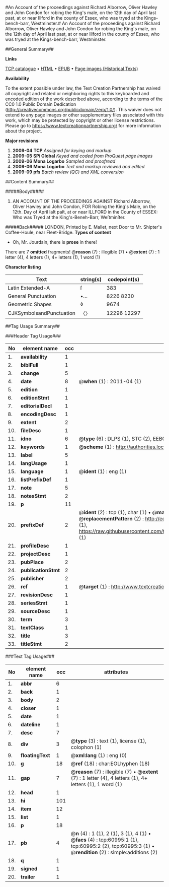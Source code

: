 #An Account of the proceedings against Richard Alborrow, Oliver Hawley and John Condon for robing the King's male, on the 12th day of April last past, at or near Illford in the county of Essex, who was tryed at the Kings-bench-barr, Westminster.#
An Account of the proceedings against Richard Alborrow, Oliver Hawley and John Condon for robing the King's male, on the 12th day of April last past, at or near Illford in the county of Essex, who was tryed at the Kings-bench-barr, Westminster.

##General Summary##

**Links**

[TCP catalogue](http://www.ota.ox.ac.uk/tcp/)  • 
[HTML](http://tei.it.ox.ac.uk/tcp/Texts-HTML/free/A25/A25664.html)  • 
[EPUB](http://tei.it.ox.ac.uk/tcp/Texts-EPUB/free/A25/A25664.epub) • 
[Page images (Historical Texts)](https://historicaltexts.jisc.ac.uk/eebo-12390914e)

**Availability**

To the extent possible under law, the Text Creation Partnership has waived all copyright and related or neighboring rights to this keyboarded and encoded edition of the work described above, according to the terms of the CC0 1.0 Public Domain Dedication (http://creativecommons.org/publicdomain/zero/1.0/). This waiver does not extend to any page images or other supplementary files associated with this work, which may be protected by copyright or other license restrictions. Please go to https://www.textcreationpartnership.org/ for more information about the project.

**Major revisions**

1. __2009-04__ __TCP__ *Assigned for keying and markup*
1. __2009-05__ __SPi Global__ *Keyed and coded from ProQuest page images*
1. __2009-06__ __Mona Logarbo__ *Sampled and proofread*
1. __2009-06__ __Mona Logarbo__ *Text and markup reviewed and edited*
1. __2009-09__ __pfs__ *Batch review (QC) and XML conversion*

##Content Summary##

#####Body#####

1. AN ACCOUNT OF THE PROCEEDINGS AGAINST Richard Alborrow, Oliver Hawley and John Condon, FOR Robing the King's Male, on the 12th. Day of April laſt paſt, at or near ILLFORD in the County of ESSEX: Who was Tryed at the King's-Beneh-Barr, Weſtminſter.

#####Back#####
LONDON, Printed by E. Mallet, next Door to Mr. Shipter's Coffee-Houſe, near Fleet-Bridge.
**Types of content**

  * Oh, Mr. Jourdain, there is **prose** in there!

There are 7 **omitted** fragments! 
 @__reason__ (7) : illegible (7)  •  @__extent__ (7) : 1 letter (4), 4 letters (1), 4+ letters (1), 1 word (1)

**Character listing**


|Text|string(s)|codepoint(s)|
|---|---|---|
|Latin Extended-A|ſ|383|
|General Punctuation|•…|8226 8230|
|Geometric Shapes|◊|9674|
|CJKSymbolsandPunctuation|〈〉|12296 12297|

##Tag Usage Summary##

###Header Tag Usage###

|No|element name|occ|attributes|
|---|---|---|---|
|1.|__availability__|1||
|2.|__biblFull__|1||
|3.|__change__|5||
|4.|__date__|8| @__when__ (1) : 2011-04 (1)|
|5.|__edition__|1||
|6.|__editionStmt__|1||
|7.|__editorialDecl__|1||
|8.|__encodingDesc__|1||
|9.|__extent__|2||
|10.|__fileDesc__|1||
|11.|__idno__|6| @__type__ (6) : DLPS (1), STC (2), EEBO-CITATION (1), OCLC (1), VID (1)|
|12.|__keywords__|1| @__scheme__ (1) : http://authorities.loc.gov/ (1)|
|13.|__label__|5||
|14.|__langUsage__|1||
|15.|__language__|1| @__ident__ (1) : eng (1)|
|16.|__listPrefixDef__|1||
|17.|__note__|5||
|18.|__notesStmt__|2||
|19.|__p__|11||
|20.|__prefixDef__|2| @__ident__ (2) : tcp (1), char (1)  •  @__matchPattern__ (2) : ([0-9\-]+):([0-9IVX]+) (1), (.+) (1)  •  @__replacementPattern__ (2) : http://eebo.chadwyck.com/downloadtiff?vid=$1&page=$2 (1), https://raw.githubusercontent.com/textcreationpartnership/Texts/master/tcpchars.xml#$1 (1)|
|21.|__profileDesc__|1||
|22.|__projectDesc__|1||
|23.|__pubPlace__|2||
|24.|__publicationStmt__|2||
|25.|__publisher__|2||
|26.|__ref__|1| @__target__ (1) : http://www.textcreationpartnership.org/docs/. (1)|
|27.|__revisionDesc__|1||
|28.|__seriesStmt__|1||
|29.|__sourceDesc__|1||
|30.|__term__|3||
|31.|__textClass__|1||
|32.|__title__|3||
|33.|__titleStmt__|2||


###Text Tag Usage###

|No|element name|occ|attributes|
|---|---|---|---|
|1.|__abbr__|6||
|2.|__back__|1||
|3.|__body__|2||
|4.|__closer__|1||
|5.|__date__|1||
|6.|__dateline__|1||
|7.|__desc__|7||
|8.|__div__|3| @__type__ (3) : text (1), license (1), colophon (1)|
|9.|__floatingText__|1| @__xml:lang__ (1) : eng (0)|
|10.|__g__|18| @__ref__ (18) : char:EOLhyphen (18)|
|11.|__gap__|7| @__reason__ (7) : illegible (7)  •  @__extent__ (7) : 1 letter (4), 4 letters (1), 4+ letters (1), 1 word (1)|
|12.|__head__|1||
|13.|__hi__|101||
|14.|__item__|12||
|15.|__list__|1||
|16.|__p__|18||
|17.|__pb__|4| @__n__ (4) : 1 (1), 2 (1), 3 (1), 4 (1)  •  @__facs__ (4) : tcp:60995:1 (1), tcp:60995:2 (2), tcp:60995:3 (1)  •  @__rendition__ (2) : simple:additions (2)|
|18.|__q__|1||
|19.|__signed__|1||
|20.|__trailer__|1||
